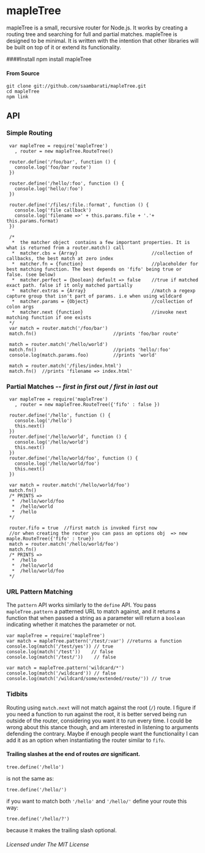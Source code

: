 
mapleTree
=========

mapleTree is a small, recursive router for Node.js. It works by creating a routing tree and searching for full and partial matches.
mapleTree is designed to be minimal. It is written with the intention that other libraries will be built on top of it or extend its functionality.

####Install
    npm install mapleTree
#### From Source
    git clone git://github.com/saambarati/mapleTree.git
    cd mapleTree
    npm link

API
---

### Simple Routing
     var mapleTree = require('mapleTree')
       , router = new mapleTree.RouteTree()

     router.define('/foo/bar', function () {
       console.log('foo/bar route')
     })

     router.define('/hello/:foo', function () {
       console.log('hello/:foo')
     })

     router.define('/files/:file.:format', function () {
       console.log('file callback')
       console.log('filename =>' + this.params.file + '.'+ this.params.format)
     })

     /*
      *  the matcher object  contains a few important properties. It is what is returned from a router.match() call
      *  matcher.cbs = {Array}                           //collection of callbacks, the best match at zero index
      *  matcher.fn = {function}                         //placeholder for best matching function. The best depends on 'fifo' being true or false. (see below)
      *  matcher.perfect = {boolean} default => false    //true if matched exact path. false if it only matched partially
      *  matcher.extras = {Array}                        //match a regexp capture group that isn't part of params. i.e when using wildcard
      *  matcher.params = {Object}                       //collection of colon args
      *  matcher.next {function}                         //invoke next matching function if one exists
     */
     var match = router.match('/foo/bar')
     match.fn()                            //prints 'foo/bar route'

     match = router.match('/hello/world')
     match.fn()                            //prints 'hello/:foo'
     console.log(match.params.foo)         //prints 'world'

     match = router.match('/files/index.html')
     match.fn()  //prints 'filename => index.html'


### Partial Matches -- *first in first out / first in last out*
     var mapleTree = require('mapleTree')
       , router = new mapleTree.RouteTree({'fifo' : false })

     router.define('/hello', function () {
       console.log('/hello')
       this.next()
     })
     router.define('/hello/world', function () {
       console.log('/hello/world')
       this.next()
     })
     router.define('/hello/world/foo', function () {
       console.log('/hello/world/foo')
       this.next()
     })

     var match = router.match('/hello/world/foo')
     match.fn()
     /* PRINTS =>
      *  /hello/world/foo
      *  /hello/world
      *  /hello
     */

     router.fifo = true  //first match is invoked first now
     //or when creating the router you can pass an options obj  => new maple.RouteTree({'fifo' : true})
     match = router.match('/hello/world/foo')
     match.fn()
     /* PRINTS =>
      *  /hello
      *  /hello/world
      *  /hello/world/foo
     */




### URL Pattern Matching
The  `pattern` API works similarly to the `define` API. You pass `mapleTree.pattern` a patterned URL to match against, and it returns a function that when passed a string as a parameter
will return a `boolean` indicating whether it matches the parameter or not.

    var mapleTree = require('mapleTree')
    var match = mapleTree.pattern('/test/:var') //returns a function
    console.log(match('/test/yes')) // true
    console.log(match('/test'))    // false
    console.log(match('/test/'))    // false

    var match = mapleTree.pattern('wildcard/*')
    console.log(match('/wildcard')) // false
    console.log(match('/wildcard/some/extended/route/')) // true


### Tidbits

Routing using `match.next` will not match against the root (`/`) route. I figure if you need a function to run against
the root, it is better served being run outside of the router, considering you want it to run every time.
I could be wrong about this stance though, and am interested in listening to arguments defending the contrary.
Maybe if enough people want the functionality I can add it as an option when instantiating the router similar to `fifo`.

#### Trailing slashes at the end of routes *are* significant.

    tree.define('/hello')

is not the same as:

    tree.define('/hello/')

if you want to match both `'/hello'` and `'/hello/'`
define your route this way:

    tree.define('/hello/?')

because it makes the trailing slash optional.

###### Licensed under The MIT License
